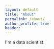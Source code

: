 ```yaml
---
layout: default
title: "About"
permalink: /about/
author_profile: true
header:
---
```


I'm a data scientist.
